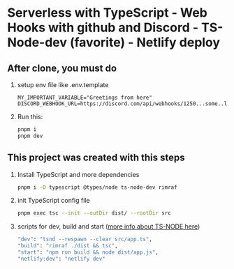 # Serverless with TypeScript - Web Hooks with github and Discord - TS-Node-dev (favorite) - Netlify deploy

## After clone, you must do

1. setup env file like .env.template

   ```text
   MY_IMPORTANT_VARIABLE="Greetings from here"
   DISCORD_WEBHOOK_URL=https://discord.com/api/webhooks/1250...some..like..this

   ```

2. Run this:

   ```sh
   pnpm i
   pnpm dev
   ```

## This project was created with this steps

1. Install TypeScript and more dependencies

   ```sh
   pnpm i -D typescript @types/node ts-node-dev rimraf
   ```

2. init TypeScript config file

   ```sh
   pnpm exec tsc --init --outDir dist/ --rootDir src
   ```

3. scripts for dev, build and start ([more info about TS-NODE here](https://www.npmjs.com/package/ts-node-dev))

   ```sh
   "dev": "tsnd --respawn --clear src/app.ts",
   "build": "rimraf ./dist && tsc",
   "start": "npm run build && node dist/app.js",
   "netlify:dev": "netlify dev"
   ```
